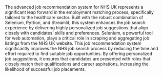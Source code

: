 The advanced job recommendation system for NHS UK represents a significant leap forward in the employment matching process, specifically tailored to the healthcare sector. Built with the robust combination of Selenium, Python, and Streamlit, this system enhances the job search experience by delivering highly personalized job suggestions that align closely with candidates' skills and preferences. Selenium, a powerful tool for web automation, plays a critical role in scraping and aggregating job listings from the NHS UK website.
This job recommendation system significantly improves the NHS job search process by reducing the time and effort required to find suitable job opportunities. By offering personalized job suggestions, it ensures that candidates are presented with roles that closely match their qualifications and career aspirations, increasing the likelihood of successful job placements.
